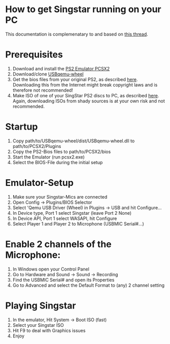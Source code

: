# How to get Singstar running on your PC

This documentation is complemenatary to and based on [this thread](https://www.reddit.com/r/PCSX2/comments/40ryt9/how_to_play_singstar_on_pcsx2/). 

# Prerequisites
1) Download and install the [PS2 Emulator PCSX2](https://pcsx2.net/)
2) Download/clone [USBqemu-wheel](https://github.com/jackun/USBqemu-wheel)
3) Get the bios files from your original PS2, as described [here](https://pcsx2.net/docs/usage/setup/#how-to-dump-your-ps2-bios). Downloading this from the Internet might break copyright laws and is therefore not recommended!
4) Make ISO of one of your SingStar PS2 discs to PC, as described [here](https://pcsx2.net/docs/usage/setup/#dumping-ps2-discs-via-imgburn). Again, downloading ISOs from shady sources is at your own risk and not recommended.


# Startup
1) Copy path/to/USBqemu-wheel/dist/USBqemu-wheel.dll to path/to/PCSX2/Plugins
2) Copy the PS2-Bios files to path/to/PCSX2/bios
3) Start the Emulator (run pcsx2.exe)
4) Select the BIOS-File during the initial setup


# Emulator-Setup
1) Make sure your Singstar-Mics are connected 
2) Open Config -> Plugins/BIOS Selector
3) Select 'Qemu USB Driver (Wheel) in Plugins -> USB and hit Configure...
4) In Device type, Port 1 select Singstar (leave Port 2 None)
5) In Device API, Port 1 select WASAPI, hit Configure
6) Select Player 1 and Player 2 to Microphone (USBMIC Serial#...)


# Enable 2 channels of the Microphone:
1) In Windows open your Control Panel
2) Go to Hardware and Sound -> Sound -> Recording
3) Find the USBMIC Serial# and open its Properties
4) Go to Advanced and select the Default Format to (any) 2 channel setting

# Playing Singstar
1) In the emulator, Hit System -> Boot ISO (fast)
2) Select your Singstar ISO
3) Hit F9 to deal with Graphics issues
4) Enjoy
